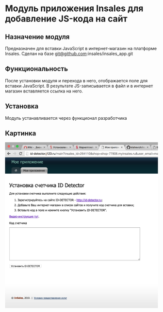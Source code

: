 # Модуль приложения Insales для добавление JS-кода на сайт

## Назначение модуля

Предназначен для вставки JavaScript в интернет-магазин на платформе Insales. 
Сделан на базе git@github.com:insales/insales_app.git

## Функциональность

После установки модуля и перехода в него, отображается поле для вставки JavaScript.
В результате JS-записывается в файл и в интернет магазин вставляется ссылка на него.

## Установка

Модуль устанавливается через функционал разработчика

## Картинка

![React Editable Grid](https://raw.githubusercontent.com/klishevich/insales_id_detector/master/insales_id_detector.png)
